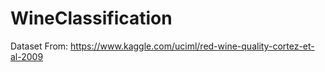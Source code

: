 # WineClassification

Dataset From:
https://www.kaggle.com/uciml/red-wine-quality-cortez-et-al-2009
